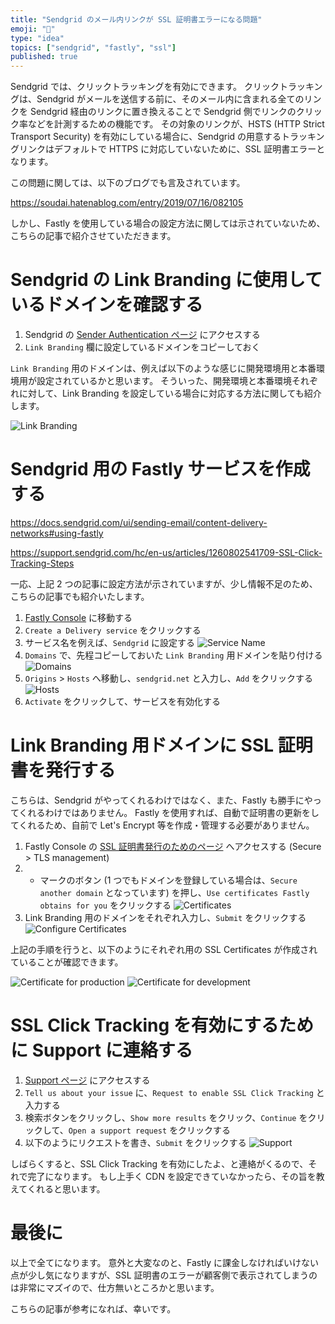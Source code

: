 ```yaml
---
title: "Sendgrid のメール内リンクが SSL 証明書エラーになる問題"
emoji: "📨"
type: "idea"
topics: ["sendgrid", "fastly", "ssl"]
published: true
---
```


Sendgrid では、クリックトラッキングを有効にできます。
クリックトラッキングは、Sendgrid がメールを送信する前に、そのメール内に含まれる全てのリンクを Sendgrid 経由のリンクに置き換えることで Sendgrid 側でリンクのクリック率などを計測するための機能です。
その対象のリンクが、HSTS (HTTP Strict Transport Security) を有効にしている場合に、Sendgrid の用意するトラッキングリンクはデフォルトで HTTPS に対応していないために、SSL 証明書エラーとなります。

この問題に関しては、以下のブログでも言及されています。

https://soudai.hatenablog.com/entry/2019/07/16/082105

しかし、Fastly を使用している場合の設定方法に関しては示されていないため、こちらの記事で紹介させていただきます。

# Sendgrid の Link Branding に使用しているドメインを確認する

1. Sendgrid の [Sender Authentication ページ](https://app.sendgrid.com/settings/sender_auth) にアクセスする
2. `Link Branding` 欄に設定しているドメインをコピーしておく

`Link Branding` 用のドメインは、例えば以下のような感じに開発環境用と本番環境用が設定されているかと思います。
そういった、開発環境と本番環境それぞれに対して、Link Branding を設定している場合に対応する方法に関しても紹介します。

![Link Branding](/images/sendgrid-link-branding-fastly/link-branding.png)

# Sendgrid 用の Fastly サービスを作成する

https://docs.sendgrid.com/ui/sending-email/content-delivery-networks#using-fastly

https://support.sendgrid.com/hc/en-us/articles/1260802541709-SSL-Click-Tracking-Steps

一応、上記 2 つの記事に設定方法が示されていますが、少し情報不足のため、こちらの記事でも紹介いたします。

1. [Fastly Console](https://manage.fastly.com/services/all) に移動する
2. `Create a Delivery service` をクリックする
3. サービス名を例えば、`Sendgrid` に設定する
   ![Service Name](/images/sendgrid-link-branding-fastly/service-name.png)
4. `Domains` で、先程コピーしておいた `Link Branding` 用ドメインを貼り付ける
   ![Domains](/images/sendgrid-link-branding-fastly/domains.png)
5. `Origins` > `Hosts` へ移動し、`sendgrid.net` と入力し、`Add` をクリックする
   ![Hosts](/images/sendgrid-link-branding-fastly/hosts.png)
6. `Activate` をクリックして、サービスを有効化する

# Link Branding 用ドメインに SSL 証明書を発行する

こちらは、Sendgrid がやってくれるわけではなく、また、Fastly も勝手にやってくれるわけではありません。
Fastly を使用すれば、自動で証明書の更新をしてくれるため、自前で Let's Encrypt 等を作成・管理する必要がありません。

1. Fastly Console の [SSL 証明書発行のためのページ](https://manage.fastly.com/network/domains) へアクセスする (Secure > TLS management)
2. + マークのボタン (1 つでもドメインを登録している場合は、`Secure another domain` となっています) を押し、`Use certificates Fastly obtains for you` をクリックする
   ![Certificates](/images/sendgrid-link-branding-fastly/certificates.png)
3. Link Branding 用のドメインをそれぞれ入力し、`Submit` をクリックする
   ![Configure Certificates](/images/sendgrid-link-branding-fastly/configure-certificates.png)

上記の手順を行うと、以下のようにそれぞれ用の SSL Certificates が作成されていることが確認できます。

![Certificate for production](/images/sendgrid-link-branding-fastly/cert-for-prd.png)
![Certificate for development](/images/sendgrid-link-branding-fastly/cert-for-dev.png)

# SSL Click Tracking を有効にするために Support に連絡する

1. [Support ページ](https://support.sendgrid.com/hc/en-us/requests/new) にアクセスする
2. `Tell us about your issue` に、`Request to enable SSL Click Tracking` と入力する
3. 検索ボタンをクリックし、`Show more results` をクリック、`Continue` をクリックして、`Open a support request` をクリックする
4. 以下のようにリクエストを書き、`Submit` をクリックする
   ![Support](/images/sendgrid-link-branding-fastly/support.png)

しばらくすると、SSL Click Tracking を有効にしたよ、と連絡がくるので、それで完了になります。
もし上手く CDN を設定できていなかったら、その旨を教えてくれると思います。

# 最後に

以上で全てになります。
意外と大変なのと、Fastly に課金しなければいけない点が少し気になりますが、SSL 証明書のエラーが顧客側で表示されてしまうのは非常にマズイので、仕方無いところかと思います。

こちらの記事が参考になれば、幸いです。
